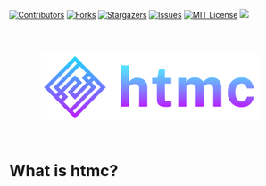[contributors-shield]: https://img.shields.io/github/contributors/Alessandro-Salerno/htmc.svg?style=flat-square
[contributors-url]: https://github.com/Alessandro-Salerno/htmc/graphs/contributors
[forks-shield]: https://img.shields.io/github/forks/Alessandro-Salerno/htmc.svg?style=flat-square
[forks-url]: https://github.com/Alessandro-Salerno/htmc/network/members
[stars-shield]: https://img.shields.io/github/stars/Alessandro-Salerno/htmc.svg?style=flat-square
[stars-url]: https://github.com/Alessandro-Salerno/htmc/stargazers
[issues-shield]: https://img.shields.io/github/issues/Alessandro-Salerno/htmc.svg?style=flat-square
[issues-url]: https://github.com/Alessandro-Salerno/htmc/issues
[license-shield]: https://img.shields.io/github/license/Alessandro-Salerno/htmc.svg?style=flat-square
[license-url]: https://github.com/Alessandro-Salerno/htmc/blob/master/LICENSE.txt

[![Contributors][contributors-shield]][contributors-url]
[![Forks][forks-shield]][forks-url]
[![Stargazers][stars-shield]][stars-url]
[![Issues][issues-shield]][issues-url]
[![MIT License][license-shield]][license-url]
![](https://tokei.rs/b1/github/Alessandro-Salerno/htmc)

<br>
<br>

<p align="center">
    <img src=".github/htmc-logo.svg" height="120">
</p>

<br>

# What is htmc?
